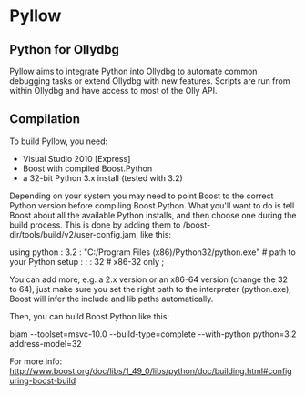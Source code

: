 Pyllow
======

Python for Ollydbg
------------------

Pyllow aims to integrate Python into Ollydbg to automate common debugging tasks or extend Ollydbg with new features.
Scripts are run from within Ollydbg and have access to most of the Olly API.

Compilation
-----------

To build Pyllow, you need:
- Visual Studio 2010 [Express]
- Boost with compiled Boost.Python
- a 32-bit Python 3.x install (tested with 3.2)

Depending on your system you may need to point Boost to the correct Python version before compiling Boost.Python.
What you'll want to do is tell Boost about all the available Python installs, and then choose one during the build process.
This is done by adding them to /boost-dir/tools/build/v2/user-config.jam, like this:

using python
	: 3.2
	: "C:/Program Files (x86)/Python32/python.exe" # path to your Python setup
	:
	:
	: <address-model>32 # x86-32 only
	;

You can add more, e.g. a 2.x version or an x86-64 version (change the <address-model>32 to <address-model>64), just make
sure you set the right path to the interpreter (python.exe), Boost will infer the include and lib paths automatically.

Then, you can build Boost.Python like this:

bjam --toolset=msvc-10.0 --build-type=complete --with-python python=3.2 address-model=32

For more info: http://www.boost.org/doc/libs/1_49_0/libs/python/doc/building.html#configuring-boost-build
